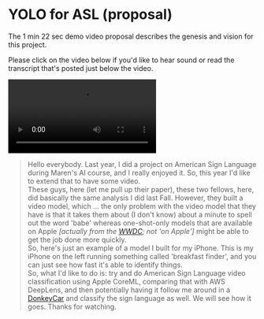 # YOLO for ASL (proposal)
  
The 1 min 22 sec demo video proposal describes the genesis and vision for this project.  

Please click on the video below if you'd like to hear sound or read the transcript that's posted just below the video.

![proposal](https://user-images.githubusercontent.com/38410965/111876937-51b71a80-8977-11eb-8ee5-8698926db2c7.mp4)

> Hello everybody.  Last year, I did a project on American Sign Language during Maren's AI course, and I really enjoyed it.  So, this year I'd like to extend that to have some video.    
These guys, here (let me pull up their paper), these two fellows, here, did basically the same analysis  I did last Fall.  However, they built a video model, which ... the only problem with the video model that they have is that it takes them about (I don't know) about a minute to spell out the word 'babe' whereas one-shot-only models that are available on Apple *[actually from the [WWDC](https://developer.apple.com/videos/play/wwdc2018/717/); not 'on Apple']* might be able to get the job done more quickly.  
So, here's just an example of a model I built for my iPhone.  This is my iPhone on the left running something called 'breakfast finder', and you can just see how fast it's able to identify things.   
So, what I'd like to do is: try and do American Sign Language video classification using Apple CoreML, comparing that with AWS DeepLens, and then potentially having it follow me around in a [DonkeyCar](https://www.donkeycar.com) and classify the sign language as well.  We will see how it goes.  Thanks for watching.
